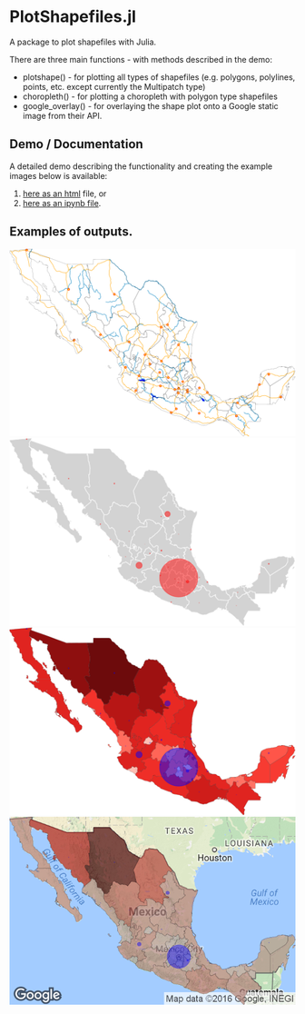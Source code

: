 PlotShapefiles.jl
=================

A package to plot shapefiles with Julia.

There are three main functions - with methods described in the demo:
- plotshape() - for plotting all types of shapefiles (e.g. polygons, polylines, points, etc. except currently the Multipatch type)
- choropleth() - for plotting a choropleth with polygon type shapefiles
- google_overlay() - for overlaying the shape plot onto a Google static image from their API.

## Demo / Documentation

A detailed demo describing the functionality and creating the example images below is available:  
1. [here as an html](demo/PlotShapefiles_Demo1.html) file, or  
2. [here as an ipynb file](demo/PlotShapefiles_Demo1.ipynb).

## Examples of outputs.
![](demo/mexico_shp1.png)
![](demo/mexico_shp2.png)
![](demo/mexico_ch1.png)
![](demo/mexico_google.png)

